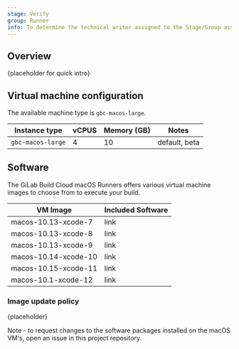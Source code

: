 ```yaml
---
stage: Verify
group: Runner
info: To determine the technical writer assigned to the Stage/Group associated with this page, see https://about.gitlab.com/handbook/engineering/ux/technical-writing/#assignments
---
```


## Overview

{placeholder for quick intro} 

## Virtual machine configuration

The available machine type is `gbc-macos-large`.

| Instance type | vCPUS | Memory (GB) | Notes |
| --------- | --- | ------- | ------- |
|  `gbc-macos-large` | 4 | 10 | default, beta |

## Software

The GiLab Build Cloud macOS Runners offers various virtual machine images to choose from to execute your build.

| VM Image| Included Software| 
| --------- | --- | 
|   macos-10.13-xcode-7| link |
|   macos-10.13-xcode-8| link |
|   macos-10.13-xcode-9| link |
|   macos-10.14-xcode-10| link |
|   macos-10.15-xcode-11| link |
|   macos-10.1-xcode-12| link |

### Image update policy

{placeholder}

Note - to request changes to the software packages installed on the macOS VM's, open an issue in this project repository. 
